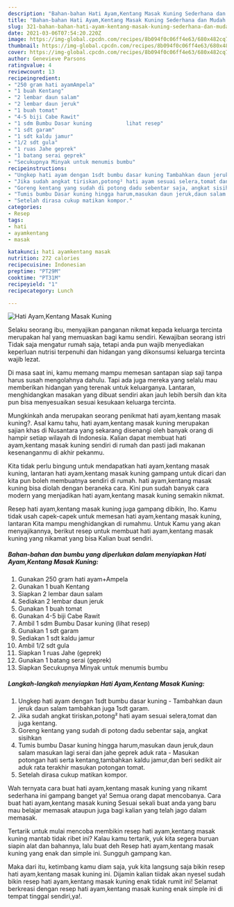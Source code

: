 ```yaml
---
description: "Bahan-bahan Hati Ayam,Kentang Masak Kuning Sederhana dan Mudah Dibuat"
title: "Bahan-bahan Hati Ayam,Kentang Masak Kuning Sederhana dan Mudah Dibuat"
slug: 321-bahan-bahan-hati-ayam-kentang-masak-kuning-sederhana-dan-mudah-dibuat
date: 2021-03-06T07:54:20.220Z
image: https://img-global.cpcdn.com/recipes/8b094f0c06ff4e63/680x482cq70/hati-ayamkentang-masak-kuning-foto-resep-utama.jpg
thumbnail: https://img-global.cpcdn.com/recipes/8b094f0c06ff4e63/680x482cq70/hati-ayamkentang-masak-kuning-foto-resep-utama.jpg
cover: https://img-global.cpcdn.com/recipes/8b094f0c06ff4e63/680x482cq70/hati-ayamkentang-masak-kuning-foto-resep-utama.jpg
author: Genevieve Parsons
ratingvalue: 4
reviewcount: 13
recipeingredient:
- "250 gram hati ayamAmpela"
- "1 buah Kentang"
- "2 lembar daun salam"
- "2 lembar daun jeruk"
- "1 buah tomat"
- "4-5 biji Cabe Rawit"
- "1 sdm Bumbu Dasar kuning           lihat resep"
- "1 sdt garam"
- "1 sdt kaldu jamur"
- "1/2 sdt gula"
- "1 ruas Jahe geprek"
- "1 batang serai geprek"
- "Secukupnya Minyak untuk menumis bumbu"
recipeinstructions:
- "Ungkep hati ayam dengan 1sdt bumbu dasar kuning Tambahkan daun jeruk daun salam tambahkan juga 1sdt garam."
- "Jika sudah angkat tiriskan,potong² hati ayam sesuai selera,tomat dan juga kentang."
- "Goreng kentang yang sudah di potong dadu sebentar saja, angkat sisihkan"
- "Tumis bumbu Dasar kuning hingga harum,masukan daun jeruk,daun salam masukan lagi serai dan jahe geprek aduk rata Masukan potongan hati serta kentang,tambahkan kaldu jamur,dan beri sedikit air aduk rata terakhir masukan potongan tomat."
- "Setelah dirasa cukup matikan kompor."
categories:
- Resep
tags:
- hati
- ayamkentang
- masak

katakunci: hati ayamkentang masak 
nutrition: 272 calories
recipecuisine: Indonesian
preptime: "PT29M"
cooktime: "PT31M"
recipeyield: "1"
recipecategory: Lunch

---
```



![Hati Ayam,Kentang Masak Kuning](https://img-global.cpcdn.com/recipes/8b094f0c06ff4e63/680x482cq70/hati-ayamkentang-masak-kuning-foto-resep-utama.jpg)

Selaku seorang ibu, menyajikan panganan nikmat kepada keluarga tercinta merupakan hal yang memuaskan bagi kamu sendiri. Kewajiban seorang istri Tidak saja mengatur rumah saja, tetapi anda pun wajib menyediakan keperluan nutrisi terpenuhi dan hidangan yang dikonsumsi keluarga tercinta wajib lezat.

Di masa  saat ini, kamu memang mampu memesan santapan siap saji tanpa harus susah mengolahnya dahulu. Tapi ada juga mereka yang selalu mau memberikan hidangan yang terenak untuk keluarganya. Lantaran, menghidangkan masakan yang dibuat sendiri akan jauh lebih bersih dan kita pun bisa menyesuaikan sesuai kesukaan keluarga tercinta. 



Mungkinkah anda merupakan seorang penikmat hati ayam,kentang masak kuning?. Asal kamu tahu, hati ayam,kentang masak kuning merupakan sajian khas di Nusantara yang sekarang disenangi oleh banyak orang di hampir setiap wilayah di Indonesia. Kalian dapat membuat hati ayam,kentang masak kuning sendiri di rumah dan pasti jadi makanan kesenanganmu di akhir pekanmu.

Kita tidak perlu bingung untuk mendapatkan hati ayam,kentang masak kuning, lantaran hati ayam,kentang masak kuning gampang untuk dicari dan kita pun boleh membuatnya sendiri di rumah. hati ayam,kentang masak kuning bisa diolah dengan beraneka cara. Kini pun sudah banyak cara modern yang menjadikan hati ayam,kentang masak kuning semakin nikmat.

Resep hati ayam,kentang masak kuning juga gampang dibikin, lho. Kamu tidak usah capek-capek untuk memesan hati ayam,kentang masak kuning, lantaran Kita mampu menghidangkan di rumahmu. Untuk Kamu yang akan menyajikannya, berikut resep untuk membuat hati ayam,kentang masak kuning yang nikamat yang bisa Kalian buat sendiri.

<!--inarticleads1-->

##### Bahan-bahan dan bumbu yang diperlukan dalam menyiapkan Hati Ayam,Kentang Masak Kuning:

1. Gunakan 250 gram hati ayam+Ampela
1. Gunakan 1 buah Kentang
1. Siapkan 2 lembar daun salam
1. Sediakan 2 lembar daun jeruk
1. Gunakan 1 buah tomat
1. Gunakan 4-5 biji Cabe Rawit
1. Ambil 1 sdm Bumbu Dasar kuning           (lihat resep)
1. Gunakan 1 sdt garam
1. Sediakan 1 sdt kaldu jamur
1. Ambil 1/2 sdt gula
1. Siapkan 1 ruas Jahe (geprek)
1. Gunakan 1 batang serai (geprek)
1. Siapkan Secukupnya Minyak untuk menumis bumbu




<!--inarticleads2-->

##### Langkah-langkah menyiapkan Hati Ayam,Kentang Masak Kuning:

1. Ungkep hati ayam dengan 1sdt bumbu dasar kuning - Tambahkan daun jeruk daun salam tambahkan juga 1sdt garam.
1. Jika sudah angkat tiriskan,potong² hati ayam sesuai selera,tomat dan juga kentang.
1. Goreng kentang yang sudah di potong dadu sebentar saja, angkat sisihkan
1. Tumis bumbu Dasar kuning hingga harum,masukan daun jeruk,daun salam masukan lagi serai dan jahe geprek aduk rata - Masukan potongan hati serta kentang,tambahkan kaldu jamur,dan beri sedikit air aduk rata terakhir masukan potongan tomat.
1. Setelah dirasa cukup matikan kompor.




Wah ternyata cara buat hati ayam,kentang masak kuning yang nikamt sederhana ini gampang banget ya! Semua orang dapat mencobanya. Cara buat hati ayam,kentang masak kuning Sesuai sekali buat anda yang baru mau belajar memasak ataupun juga bagi kalian yang telah jago dalam memasak.

Tertarik untuk mulai mencoba membikin resep hati ayam,kentang masak kuning mantab tidak ribet ini? Kalau kamu tertarik, yuk kita segera buruan siapin alat dan bahannya, lalu buat deh Resep hati ayam,kentang masak kuning yang enak dan simple ini. Sungguh gampang kan. 

Maka dari itu, ketimbang kamu diam saja, yuk kita langsung saja bikin resep hati ayam,kentang masak kuning ini. Dijamin kalian tiidak akan nyesel sudah bikin resep hati ayam,kentang masak kuning enak tidak rumit ini! Selamat berkreasi dengan resep hati ayam,kentang masak kuning enak simple ini di tempat tinggal sendiri,ya!.

